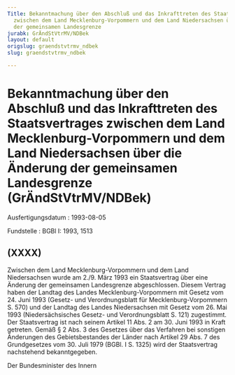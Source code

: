 ```yaml
---
Title: Bekanntmachung über den Abschluß und das Inkrafttreten des Staatsvertrages
  zwischen dem Land Mecklenburg-Vorpommern und dem Land Niedersachsen über die Änderung
  der gemeinsamen Landesgrenze
jurabk: GrÄndStVtrMV/NDBek
layout: default
origslug: graendstvtrmv_ndbek
slug: graendstvtrmv_ndbek

---
```


# Bekanntmachung über den Abschluß und das Inkrafttreten des Staatsvertrages zwischen dem Land Mecklenburg-Vorpommern und dem Land Niedersachsen über die Änderung der gemeinsamen Landesgrenze (GrÄndStVtrMV/NDBek)

Ausfertigungsdatum
:   1993-08-05

Fundstelle
:   BGBl I: 1993, 1513



## (XXXX)

Zwischen dem Land Mecklenburg-Vorpommern und dem Land Niedersachsen
wurde am 2./9. März 1993 ein Staatsvertrag über eine Änderung der
gemeinsamen Landesgrenze abgeschlossen. Diesem Vertrag haben der
Landtag des Landes Mecklenburg-Vorpommern mit Gesetz vom 24. Juni 1993
(Gesetz- und Verordnungsblatt für Mecklenburg-Vorpommern S. 570) und
der Landtag des Landes Niedersachsen mit Gesetz vom 26. Mai 1993
(Niedersächsisches Gesetz- und Verordnungsblatt S. 121) zugestimmt.
Der Staatsvertrag ist nach seinem Artikel 11 Abs. 2 am 30. Juni 1993
in Kraft getreten.
Gemäß § 2 Abs. 3 des Gesetzes über das Verfahren bei sonstigen
Änderungen des Gebietsbestandes der Länder nach Artikel 29 Abs. 7 des
Grundgesetzes vom 30. Juli 1979 (BGBl. I S. 1325) wird der
Staatsvertrag nachstehend bekanntgegeben.

Der Bundesminister des Innern

